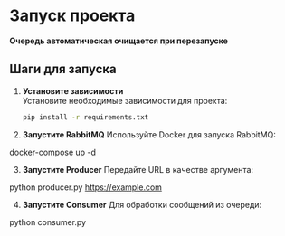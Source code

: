 # Запуск проекта

**Очередь автоматическая очищается при перезапуске**

## Шаги для запуска

1. **Установите зависимости**  
   Установите необходимые зависимости для проекта:
   ```bash
   pip install -r requirements.txt

2. **Запустите RabbitMQ**
Используйте Docker для запуска RabbitMQ:

docker-compose up -d

3. **Запустите Producer**
Передайте URL в качестве аргумента:

python producer.py https://example.com

4. **Запустите Consumer**
Для обработки сообщений из очереди:

python consumer.py

